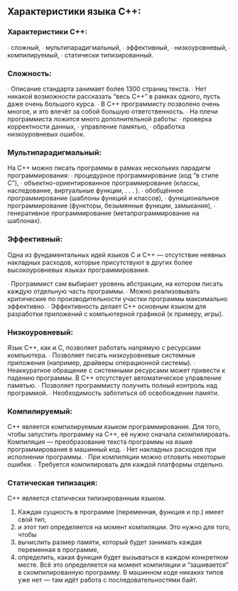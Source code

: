
## Характеристики языка C++:

### Характеристики C++:

∙ сложный,
∙ мультипарадигмальный,
∙ эффективный,
∙ низкоуровневый,
∙ компилируемый,
∙ статически типизированный.

### Сложность:

∙ Описание стандарта занимает более 1300 страниц текста.
∙ Нет никакой возможности рассказать “весь C++” в рамках
одного, пусть даже очень большого курса.
∙ В C++ программисту позволено очень многое, и это влeчёт
за собой большую ответственность.
∙ На плечи программиста ложится много дополнительной
работы:
    ∙ проверка корректности данных,
    ∙ управление памятью,
    ∙ обработка низкоуровневых ошибок.

### Мультипарадигмальный:

На C++ можно писать программы в рамках нескольких
парадигм программирования:
∙ процедурное программирование
(код “в стиле C”),
∙ объектно-ориентированное программирование
(классы, наследование, виртуальные функции, . . . ).
∙ обобщённое программирование
(шаблоны функций и классов),
∙ функциональное программирование
(функторы, безымянные функции, замыкания),
∙ генеративное программирование
(метапрограммирование на шаблонах).

### Эффективный:

Одна из фундаментальных идей языков C и C++ — отсутствие
неявных накладных расходов, которые присутствуют в других
более высокоуровневых языках программирования.

∙ Программист сам выбирает уровень абстракции, на
котором писать каждую отдельную часть программы.
∙ Можно реализовывать критические по производительности
участки программы максимально эффективно.
∙ Эффективность делает C++ основным языком для
разработки приложений с компьютерной графикой (к
примеру, игры).

### Низкоуровневый:

Язык C++, как и C, позволяет работать напрямую с ресурсами
компьютера.
∙ Позволяет писать низкоуровневые системные приложения
(например, драйверы операционной системы).
∙ Неаккуратное обращение с системными ресурсами может
привести к падению программы.
В C++ отсутствует автоматическое управление памятью.
∙ Позволяет программисту получить полный контроль над
программой.
∙ Необходимость заботиться об освобождении памяти.

### Компилируемый:

C++ является компилируемым языком программирования.
Для того, чтобы запустить программу на C++, её нужно сначала
скомпилировать.
Компиляция — преобразование текста программы на языке
программирования в машинный код.
∙ Нет накладных расходов при исполнении программы.
∙ При компиляции можно отловить некоторые ошибки.
∙ Требуется компилировать для каждой платформы
отдельно.

### Статическая типизация: 

C++ является статически типизированным языком.
1. Каждая сущность в программе (переменная, функция и
пр.) имеет свой тип,
2. и этот тип определяется на момент компиляции.
Это нужно для того, чтобы
1. вычислить размер памяти, который будет занимать
каждая переменная в программе,
2. определить, какая функция будет вызываться в каждом
конкретном месте.
Всё это определяется на момент компиляции и “зашивается” в
скомпилированную программу.
В машинном коде никаких типов уже нет — там идёт работа с
последовательностями байт. 